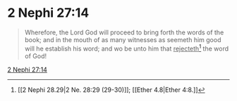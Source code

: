 # 2 Nephi 27:14

> Wherefore, the Lord God will proceed to bring forth the words of the book; and in the mouth of as many witnesses as seemeth him good will he establish his word; and wo be unto him that <u>rejecteth</u>[^a] the word of God!

[2 Nephi 27:14](https://www.churchofjesuschrist.org/study/scriptures/bofm/2-ne/27?lang=eng&id=p14#p14)


[^a]: [[2 Nephi 28.29|2 Ne. 28:29 (29-30)]]; [[Ether 4.8|Ether 4:8.]]
